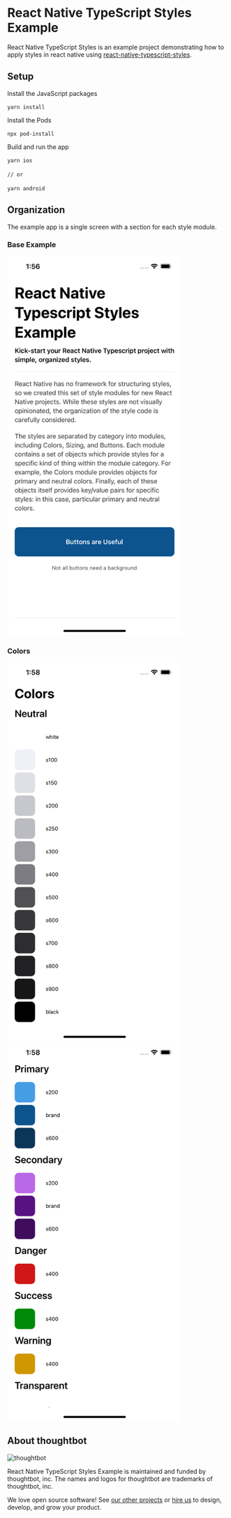 # React Native TypeScript Styles Example

React Native TypeScript Styles is an example project demonstrating how to apply
styles in react native using [react-native-typescript-styles][react-native-typescript-styles].

[react-native-typescript-styles]: https://github.com/thoughtbot/react-native-typescript-styles

## Setup

Install the JavaScript packages

```
yarn install
```

Install the Pods

```
npx pod-install
```

Build and run the app

```
yarn ios

// or

yarn android
```

## Organization

The example app is a single screen with a section for each style module.

### Base Example

<img src="./docs/base_example.png" alt="the first section of the app, showing a header, some text, and a button." width="400" />

### Colors

<img src="./docs/colors_1.png" alt="a section of the app, showing a list of neutral colors." width="400" />


<img src="./docs/colors_2.png" alt="a section of the app, showing a list of primary and secondary colors." width="400" />


About thoughtbot
----------------

![thoughtbot](https://presskit.thoughtbot.com/images/thoughtbot-logo-for-readmes.svg)

React Native TypeScript Styles Example is maintained and funded by thoughtbot, inc.
The names and logos for thoughtbot are trademarks of thoughtbot, inc.

We love open source software!
See [our other projects][community] or
[hire us][hire] to design, develop, and grow your product.

[community]: https://thoughtbot.com/community?utm_source=github
[hire]: https://thoughtbot.com/hire-us?utm_source=github
